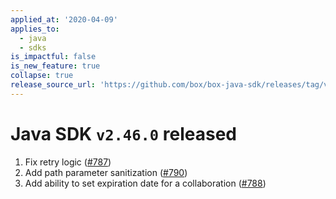 ```yaml
---
applied_at: '2020-04-09'
applies_to:
  - java
  - sdks
is_impactful: false
is_new_feature: true
collapse: true
release_source_url: 'https://github.com/box/box-java-sdk/releases/tag/v2.46.0'
---
```


# Java SDK `v2.46.0` released

1. Fix retry logic ([#787](https://github.com/box/box-java-sdk/pull/787))
2. Add path parameter sanitization ([#790](https://github.com/box/box-java-sdk/pull/790))
3. Add ability to set expiration date for a collaboration ([#788](https://github.com/box/box-java-sdk/pull/788))
